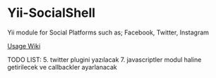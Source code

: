 Yii-SocialShell
===============
Yii module for Social Platforms such as; Facebook, Twitter, Instagram

[Usage Wiki](https://github.com/kaerer/Yii-SocialShell/wiki/installing-Yii-SocialShell-Module)

TODO LIST:
5.  twitter plugini yazılacak
7.  javascriptler modul haline getirilecek ve callbackler ayarlanacak